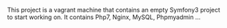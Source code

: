 This project is a vagrant machine that contains an empty Symfony3 project to start working on.
It contains Php7, Nginx, MySQL, Phpmyadmin ...
